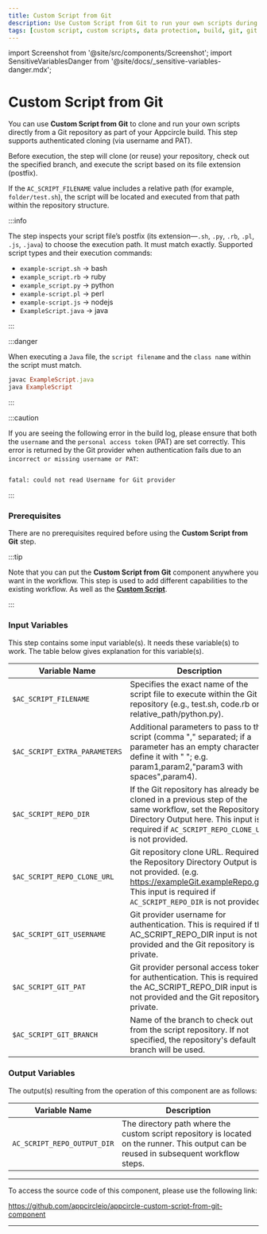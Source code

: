 ```yaml
---
title: Custom Script from Git
description: Use Custom Script from Git to run your own scripts during the build. Easily add custom steps by cloning scripts from any Git repository, with support for authentication.
tags: [custom script, custom scripts, data protection, build, git, git scripts, reuse]
---
```


import Screenshot from '@site/src/components/Screenshot';
import SensitiveVariablesDanger from '@site/docs/\_sensitive-variables-danger.mdx';

# Custom Script from Git

You can use **Custom Script from Git** to clone and run your own scripts directly from a Git repository as part of your Appcircle build. This step supports authenticated cloning (via username and PAT).

Before execution, the step will clone (or reuse) your repository, check out the specified branch, and execute the script based on its file extension (postfix).

If the `AC_SCRIPT_FILENAME` value includes a relative path (for example, `folder/test.sh`), the script will be located and executed from that path within the repository structure.

:::info

The step inspects your script file’s postfix (its extension—`.sh`, `.py`, `.rb`, `.pl`, `.js`, `.java`) to choose the execution path. It must match exactly.
Supported script types and their execution commands:

- `example-script.sh` → bash
- `example_script.rb` → ruby
- `example_script.py` → python
- `example-script.pl` → perl
- `example-script.js` → nodejs
- `ExampleScript.java` → java

:::

:::danger 

When executing a `Java` file, the `script filename` and the `class name` within the script must match.

```ruby 
javac ExampleScript.java
java ExampleScript 
```
:::

:::caution

If you are seeing the following error in the build log, please ensure that both the `username` and the `personal access token` (PAT) are set correctly. This error is returned by the Git provider when authentication fails due to an `incorrect or missing username or PAT`:

```bash

fatal: could not read Username for Git provider

```

:::

### Prerequisites

There are no prerequisites required before using the **Custom Script from Git** step.

:::tip

Note that you can put the **Custom Script from Git** component anywhere you want in the workflow. This step is used to add different capabilities to the existing workflow. As well as the [**Custom Script**](/workflows/common-workflow-steps/custom-script).

:::

<Screenshot url='https://cdn.appcircle.io/docs/assets/BE6419-csfromgit.png' />

### Input Variables

This step contains some input variable(s). It needs these variable(s) to work. The table below gives explanation for this variable(s).

<SensitiveVariablesDanger />

<Screenshot url='https://cdn.appcircle.io/docs/assets/BE6419-csfromgitinput.png' />


| Variable Name                  | Description                                                                                                                                                                                            | Status   |
|--------------------------------|--------------------------------------------------------------------------------------------------------------------------------------------------------------------------------------------------------|----------|
| `$AC_SCRIPT_FILENAME`          | Specifies the exact name of the script file to execute within the Git repository (e.g., test.sh, code.rb or relative_path/python.py).                                                                  | Required |
| `$AC_SCRIPT_EXTRA_PARAMETERS`  | Additional parameters to pass to the script (comma "," separated; if a parameter has an empty character, define it with " "; e.g. param1,param2,"param3 with spaces",param4).                          | Optional |
| `$AC_SCRIPT_REPO_DIR`          | If the Git repository has already been cloned in a previous step of the same workflow, set the Repository Directory Output here. This input is required if `AC_SCRIPT_REPO_CLONE_URL` is not provided. | Optional |
| `$AC_SCRIPT_REPO_CLONE_URL`    | Git repository clone URL. Required if the Repository Directory Output is not provided. (e.g. https://exampleGit.exampleRepo.git). This input is required if `AC_SCRIPT_REPO_DIR` is not provided.      | Optional |
| `$AC_SCRIPT_GIT_USERNAME`      | Git provider username for authentication. This is required if the AC_SCRIPT_REPO_DIR input is not provided and the Git repository is private.                                                          | Optional |
| `$AC_SCRIPT_GIT_PAT`           | Git provider personal access token for authentication. This is required if the AC_SCRIPT_REPO_DIR input is not provided and the Git repository is private.                                             | Optional |
| `$AC_SCRIPT_GIT_BRANCH`        | Name of the branch to check out from the script repository. If not specified, the repository's default branch will be used.                                                                            | Optional |

### Output Variables

The output(s) resulting from the operation of this component are as follows:

<Screenshot url='https://cdn.appcircle.io/docs/assets/BE6419-csfromgitoutput.png'/>

| Variable Name                 | Description                                                                                                                              |
|-------------------------------|------------------------------------------------------------------------------------------------------------------------------------------| 
| `AC_SCRIPT_REPO_OUTPUT_DIR`   | The directory path where the custom script repository is located on the runner. This output can be reused in subsequent workflow steps.  |

---

To access the source code of this component, please use the following link:

https://github.com/appcircleio/appcircle-custom-script-from-git-component

---
